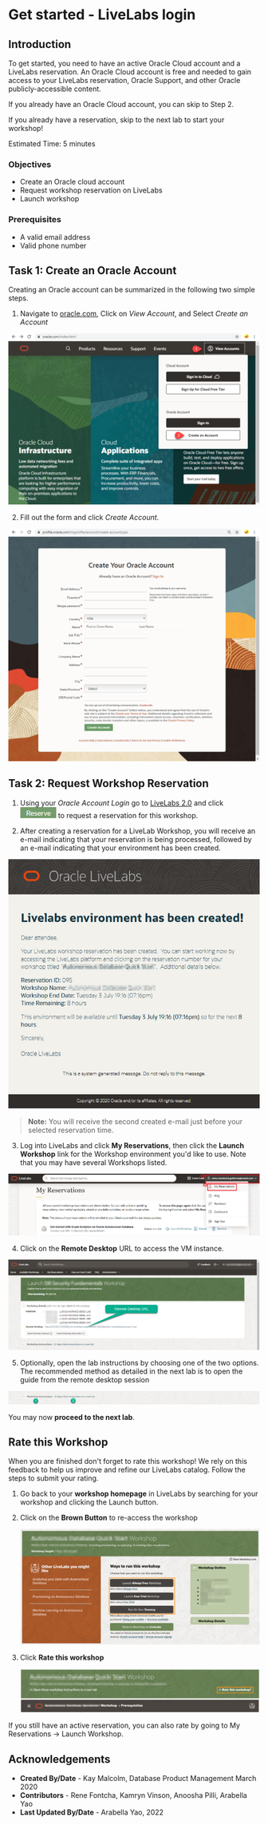 # Get started - LiveLabs login

## Introduction

To get started, you need to have an active Oracle Cloud account and a LiveLabs reservation. An Oracle Cloud account is free and needed to gain access to your LiveLabs reservation, Oracle Support, and other Oracle publicly-accessible content.

If you already have an Oracle Cloud account, you can skip to Step 2.

If you already have a reservation, skip to the next lab to start your workshop!

Estimated Time: 5 minutes

### Objectives

- Create an Oracle cloud account
- Request workshop reservation on LiveLabs
- Launch workshop

### Prerequisites

- A valid email address
- Valid phone number

## Task 1: Create an Oracle Account

Creating an Oracle account can be summarized in the following two simple steps.

1. Navigate to [oracle.com](http://www.oracle.com), Click on *View Account*, and Select *Create an Account*

  ![Create account](images/create-account-oracle-1.png " ")

2. Fill out the form and click *Create Account*.

  ![Fill out the form](images/create-account-oracle-2.png " ")

## Task 2: Request Workshop Reservation

1. Using your *Oracle Account Login* go to [LiveLabs 2.0](http://bit.ly/golivelabs) and click ![Reserve](images/reserve.png) to request a reservation for this workshop.

2. After creating a reservation for a LiveLab Workshop, you will receive an e-mail indicating that your reservation is being processed, followed by an e-mail indicating that your environment has been created.

  ![Reservation email](images/livelab-env-created-email.png " ")

  >**Note:** You will receive the second created e-mail just before your selected reservation time.

3. Log into LiveLabs and click **My Reservations**, then click the **Launch Workshop** link for the Workshop environment you'd like to use. Note that you may have several Workshops listed.

  ![My reservations](images/ll-reservations.png " ")

4. Click on the **Remote Desktop** URL to access the VM instance.

  ![Remote Desktop](images/launch-ll-workshop-novnc.png " ")

5. Optionally, open the lab instructions by choosing one of the two options. The recommended method as detailed in the next lab is to open the guide from the remote desktop session

  ![Open lab instructions](images/open-workshop-guide-novnc.png " ")

You may now **proceed to the next lab**.

## Rate this Workshop

When you are finished don't forget to rate this workshop!  We rely on this feedback to help us improve and refine our LiveLabs catalog.  Follow the steps to submit your rating.

1.  Go back to your **workshop homepage** in LiveLabs by searching for your workshop and clicking the Launch button.

2.  Click on the **Brown Button** to re-access the workshop

    ![Brown Button](images/workshop-homepage-2.png " ")

3.  Click **Rate this workshop**

    ![Rate this workshop](images/rate-this-workshop.png " ")

If you still have an active reservation, you can also rate by going to My Reservations -> Launch Workshop.

## Acknowledgements

- **Created By/Date** - Kay Malcolm, Database Product Management March 2020
- **Contributors** - Rene Fontcha, Kamryn Vinson, Anoosha Pilli, Arabella Yao
- **Last Updated By/Date** - Arabella Yao, 2022
